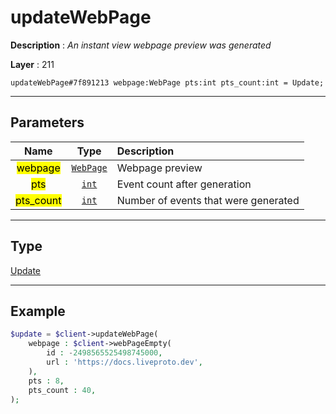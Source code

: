 # updateWebPage

**Description** : *An instant view webpage preview was generated*

**Layer** : 211

```tl
updateWebPage#7f891213 webpage:WebPage pts:int pts_count:int = Update;
```

---

## Parameters

| Name | Type | Description |
| :---: | :---: | :--- |
| <mark>webpage</mark> | [`WebPage`](type/WebPage) | Webpage preview |
| <mark>pts</mark> | [`int`](type/int) | Event count after generation |
| <mark>pts_count</mark> | [`int`](type/int) | Number of events that were generated |

---

## Type

[Update](type/Update)

---

## Example

```php
$update = $client->updateWebPage(
	webpage : $client->webPageEmpty(
		id : -2498565525498745000,
		url : 'https://docs.liveproto.dev',
	),
	pts : 8,
	pts_count : 40,
);
```